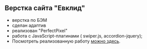 ## Верстка сайта "Евклид"

- верстка по БЭМ
- сделан адаптив
- реализован "PerfectPixel"
- работа с JavaScript-плагинами ( swiper.js, accordion-jquery);
- Посмотреть реализованную работу [можно здесь](https:vishnevetckiy-dev.github.io/evklid/).
